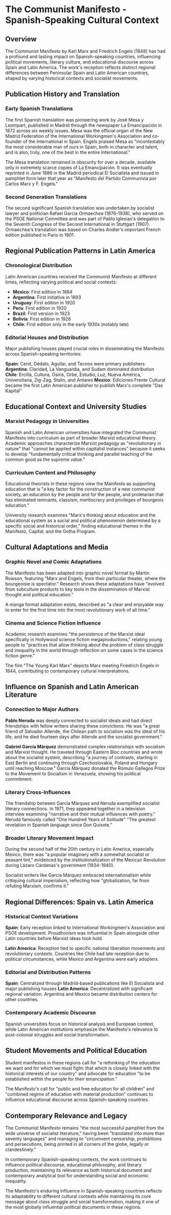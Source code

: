 # The Communist Manifesto - Spanish-Speaking Cultural Context

## Overview

The Communist Manifesto by Karl Marx and Friedrich Engels (1848) has had a profound and lasting impact on Spanish-speaking countries, influencing political movements, literary culture, and educational discourse across Spain and Latin America. The work's reception reflects distinct regional differences between Peninsular Spain and Latin American countries, shaped by varying historical contexts and socialist movements.

## Publication History and Translation

### Early Spanish Translations

The first Spanish translation was pioneering work by José Mesa y Leompart, published in Madrid through the newspaper La Emancipación in 1872 across six weekly issues. Mesa was the official organ of the New Madrid Federation of the International Workingmen's Association and co-founder of the International in Spain. Engels praised Mesa as "incontestably the most considerable man of ours in Spain, both in character and talent, and is also, truly, one of the best in the entire International."

The Mesa translation remained in obscurity for over a decade, available only in extremely scarce copies of La Emancipación. It was eventually reprinted in June 1886 in the Madrid periodical El Socialista and issued in pamphlet form later that year as "Manifesto del Partido Communista por Carlos Marx y F. Engels."

### Second Generation Translations

The second significant Spanish translation was undertaken by socialist lawyer and politician Rafael García Ormaechea (1876-1938), who served on the PSOE National Committee and was part of Pablo Iglesias's delegation to the Seventh Congress of the Second International in Stuttgart (1907). Ormaechea's translation was based on Charles Andler's important French edition published in Paris in 1901.

## Regional Publication Patterns in Latin America

### Chronological Distribution

Latin American countries received the Communist Manifesto at different times, reflecting varying political and social contexts:

- **Mexico**: First edition in 1884
- **Argentina**: First initiative in 1893
- **Uruguay**: First edition in 1920
- **Peru**: First edition in 1920
- **Brazil**: First version in 1923
- **Bolivia**: First edition in 1926
- **Chile**: First edition only in the early 1930s (notably late)

### Editorial Houses and Distribution

Major publishing houses played crucial roles in disseminating the Manifesto across Spanish-speaking territories:

**Spain**: Cenit, Dédalo, Aguilar, and Tecnos were primary publishers
**Argentina**: Claridad, La Vanguardia, and Sudam dominated distribution
**Chile**: Ercilla, Cultura, Osiris, Orbe, Estudio, Luz, Nueva América, Universitaria, Zig-Zag, Stalin, and Antares
**Mexico**: Ediciones Frente Cultural became the first Latin American publisher to publish Marx's complete "Das Kapital"

## Educational Context and University Studies

### Marxist Pedagogy in Universities

Spanish and Latin American universities have integrated the Communist Manifesto into curriculum as part of broader Marxist educational theory. Academic approaches characterize Marxist pedagogy as "revolutionary in nature" that "cannot be applied within capitalist instances" because it seeks to develop "fundamentally critical thinking and parallel teaching of the common good as the supreme value."

### Curriculum Content and Philosophy

Educational theorists in these regions view the Manifesto as supporting education that is "a key factor for the construction of a new communist society, an education by the people and for the people, and proletarian that has eliminated remnants, classism, meritocracy and privileges of bourgeois education."

University research examines "Marx's thinking about education and the educational system as a social and political phenomenon determined by a specific social and historical order," finding educational themes in the Manifesto, Capital, and the Gotha Program.

## Cultural Adaptations and Media

### Graphic Novel and Comic Adaptations

The Manifesto has been adapted into graphic novel format by Martin Rowson, featuring "Marx and Engels, from their particular theater, where the bourgeoisie is spectator." Research shows these adaptations have "evolved from subculture products to key tools in the dissemination of Marxist thought and political education."

A manga format adaptation exists, described as "a clear and enjoyable way to enter for the first time into the most revolutionary work of all time."

### Cinema and Science Fiction Influence

Academic research examines "the persistence of the Marxist ideal specifically in Hollywood science fiction megaproductions," relating young people to "practices that allow thinking about the problem of class struggle and inequality in the world through reflection on some cases in the science fiction genre."

The film "The Young Karl Marx" depicts Marx meeting Friedrich Engels in 1844, contributing to contemporary cultural interpretations.

## Influence on Spanish and Latin American Literature

### Connection to Major Authors

**Pablo Neruda** was deeply connected to socialist ideals and had direct friendships with fellow writers sharing these convictions. He was "a great friend of Salvador Allende, the Chilean path to socialism was the ideal of his life, and he died fourteen days after Allende and the socialist government."

**Gabriel García Márquez** demonstrated complex relationships with socialism and Marxist thought. He traveled through Eastern Bloc countries and wrote about the socialist system, describing "a journey of contrasts, starting in East Berlin and continuing through Czechoslovakia, Poland and Hungary until reaching Moscow." García Márquez donated the Rómulo Gallegos Prize to the Movement to Socialism in Venezuela, showing his political commitment.

### Literary Cross-Influences

The friendship between García Márquez and Neruda exemplified socialist literary connections. In 1971, they appeared together in a television interview examining "narrative and their mutual influences with poetry." Neruda famously called "One Hundred Years of Solitude" "The greatest revelation in Spanish language since Don Quixote."

### Broader Literary Movement Impact

During the second half of the 20th century in Latin America, especially Mexico, there was "a popular imaginary with a somewhat socialist or peasant tint," evidenced by the institutionalization of the Mexican Revolution during Lázaro Cárdenas's government (1934-1940).

Socialist writers like García Márquez embraced internationalism while critiquing cultural imperialism, reflecting how "globalization, far from refuting Marxism, confirms it."

## Regional Differences: Spain vs. Latin America

### Historical Context Variations

**Spain**: Early reception linked to International Workingmen's Association and PSOE development. Proudhonism was influential in Spain alongside other Latin countries before Marxist ideas took hold.

**Latin America**: Reception tied to specific national liberation movements and revolutionary contexts. Countries like Chile had late reception due to political circumstances, while Mexico and Argentina were early adopters.

### Editorial and Distribution Patterns

**Spain**: Centralized through Madrid-based publications like El Socialista and major publishing houses
**Latin America**: Decentralized with significant regional variation. Argentina and Mexico became distribution centers for other countries.

### Contemporary Academic Discourse

Spanish universities focus on historical analysis and European context, while Latin American institutions emphasize the Manifesto's relevance to post-colonial struggles and social transformation.

## Student Movements and Political Education

Student manifestos in these regions call for "a rethinking of the education we want and for which we must fight: that which is closely linked with the historical interests of our country" and advocate for education "to be established within the people for their emancipation."

The Manifesto's call for "public and free education for all children" and "combined regime of education with material production" continues to influence educational discourse across Spanish-speaking countries.

## Contemporary Relevance and Legacy

The Communist Manifesto remains "the most successful pamphlet from the wide universe of socialist literature," having been "translated into more than seventy languages" and managing to "circumvent censorship, prohibitions and persecutions, being printed in all corners of the globe, legally or clandestinely."

In contemporary Spanish-speaking contexts, the work continues to influence political discourse, educational philosophy, and literary production, maintaining its relevance as both historical document and contemporary analytical tool for understanding social and economic inequality.

The Manifesto's enduring influence in Spanish-speaking countries reflects its adaptability to different cultural contexts while maintaining its core message about class struggle and social transformation, making it one of the most globally influential political documents in these regions.